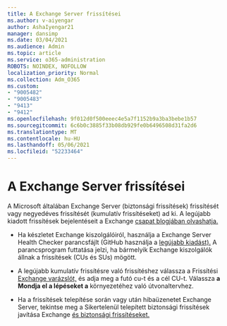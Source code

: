 ```yaml
---
title: A Exchange Server frissítései
ms.author: v-aiyengar
author: AshaIyengar21
manager: dansimp
ms.date: 03/04/2021
ms.audience: Admin
ms.topic: article
ms.service: o365-administration
ROBOTS: NOINDEX, NOFOLLOW
localization_priority: Normal
ms.collection: Adm_O365
ms.custom:
- "9005482"
- "9005483"
- "9413"
- "9412"
ms.openlocfilehash: 9f012d0f500eeec4e5a7f1152b9a3ba3bebe1b57
ms.sourcegitcommit: 6c6b0c3885f33b08db929fe0b6496508d31fa2d6
ms.translationtype: MT
ms.contentlocale: hu-HU
ms.lasthandoff: 05/06/2021
ms.locfileid: "52233464"
---
```

# <a name="about-exchange-server-updates"></a>A Exchange Server frissítései

A Microsoft általában Exchange Server (biztonsági frissítések) frissítését vagy negyedéves frissítését (kumulatív frissítéseket) ad ki. A legújabb kiadott frissítések bejelentéseit a Exchange [csapat blogjában olvashatja.](https://aka.ms/ehlo)

- Ha készletet Exchange kiszolgálóiról, használja a Exchange Server Health Checker parancsfájlt (GitHub használja a [legújabb kiadást).](https://aka.ms/ExchangeHealthChecker) A parancsprogram futtatása jelzi, ha bármelyik Exchange kiszolgálók állnak a frissítések (CUs és SUs) mögött.

- A legújabb kumulatív frissítésre való frissítéshez válassza a Frissítési [Exchange varázslót,](https://aka.ms/ExchangeUpdateWizard) és adja meg a futó cu-t és a cél CU-t. Válassza **a Mondja el a lépéseket a** környezetéhez való útvonaltervhez.

- Ha a frissítések telepítése során vagy után hibaüzenetet Exchange Server, tekintse meg a Sikertelenül telepített biztonsági frissítések javítása Exchange [és biztonsági frissítéseket.](https://docs.microsoft.com/exchange/troubleshoot/client-connectivity/exchange-security-update-issues)
